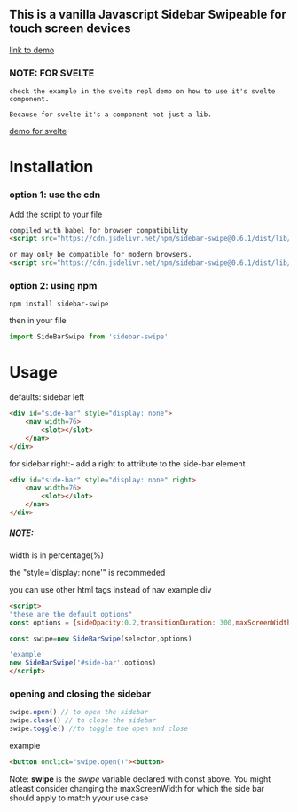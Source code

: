 ## This is a vanilla Javascript Sidebar Swipeable for touch screen devices
[link to demo](https://sidebar-swipe.netlify.app/demo/)

### NOTE: FOR SVELTE
    check the example in the svelte repl demo on how to use it's svelte component.

    Because for svelte it's a component not just a lib.
[demo for svelte](https://svelte.dev/repl/474bd480f1864a2a8e0de961ba5226e7?version=3.29.7)

# Installation
### option 1: use the cdn
Add the script to your file
```html
compiled with babel for browser compatibility
<script src="https://cdn.jsdelivr.net/npm/sidebar-swipe@0.6.1/dist/lib/index.min.js"></script>

or may only be compatible for modern browsers.
<script src="https://cdn.jsdelivr.net/npm/sidebar-swipe@0.6.1/dist/lib/mb.index.min.js"></script>
```

### option 2: using npm
```shell
npm install sidebar-swipe
```
then in your file
```javascript
import SideBarSwipe from 'sidebar-swipe'
```
# Usage

defaults: sidebar left
```html
<div id="side-bar" style="display: none">
    <nav width=76>
        <slot></slot>
    </nav>
</div>
```
for sidebar right:- add a right to attribute to the side-bar element
```html
<div id="side-bar" style="display: none" right>
    <nav width=76>
        <slot></slot>
    </nav>
</div>
```
##### NOTE:

width is in percentage(%)

the "style='display: none'" is recommeded

you can use other html tags instead of nav example div

```html
<script>
"these are the default options"
const options = {sideOpacity:0.2,transitionDuration: 300,maxScreenWidth:786,transitionTimingFunc:'ease'}

const swipe=new SideBarSwipe(selector,options)

'example'
new SideBarSwipe('#side-bar',options)
</script>
```

### opening and closing the sidebar
```javascript
swipe.open() // to open the sidebar
swipe.close() // to close the sidebar
swipe.toggle() //to toggle the open and close 
```
example
```html
<button onclick="swipe.open()"><button>
```

Note: **swipe** is the _swipe_ variable declared with const above.
You might atleast consider changing the maxScreenWidth for which the side bar should apply to match yyour use case 
